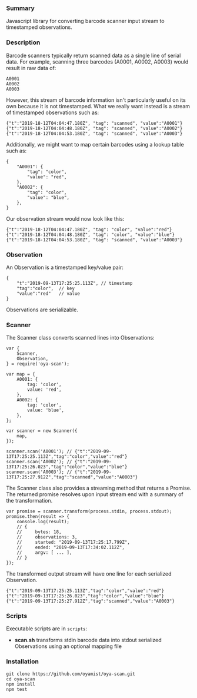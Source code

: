### Summary
Javascript library for converting barcode scanner 
input stream to timestamped observations.

### Description
Barcode scanners typically return scanned data as a single line of serial data.
For example, scanning three barcodes (A0001, A0002, A0003) would result in raw data of:

```
A0001
A0002
A0003
```

However, this stream of barcode information isn't particularly useful 
on its own because it is not timestamped. 
What we really want instead is a stream of timestamped observations such as:

```JS
{"t":"2019-18-12T04:04:47.180Z", "tag": "scanned", "value":"A0001"}
{"t":"2019-18-12T04:04:48.180Z", "tag": "scanned", "value":"A0002"}
{"t":"2019-18-12T04:04:53.180Z", "tag": "scanned", "value":"A0003"}
```

Additionally, we might want to map certain barcodes using a lookup table
such as:

```JS
{
    "A0001": {
        "tag": "color",
        "value": "red",
    },
    "A0002": {
        "tag": "color",
        "value": "blue",
    },
}
```

Our observation stream would now look like this:

```JS
{"t":"2019-18-12T04:04:47.180Z", "tag": "color", "value":"red"}
{"t":"2019-18-12T04:04:48.180Z", "tag": "color", "value":"blue"}
{"t":"2019-18-12T04:04:53.180Z", "tag": "scanned", "value":"A0003"}
```

### Observation
An Observation is a timestamped key/value pair:

```JS
{
    "t":"2019-09-13T17:25:25.113Z", // timestamp
    "tag":"color",  // key
    "value":"red"   // value
}
```

Observations are serializable.

### Scanner
The Scanner class converts scanned lines into Observations: 

```JS
var {
    Scanner,
    Observation,
} = require('oya-scan');

var map = {
    A0001: {
        tag: 'color',
        value: 'red',
    },
    A0002: {
        tag: 'color',
        value: 'blue',
    },
};

var scanner = new Scanner({
    map,
});

scanner.scan('A0001'); // {"t":"2019-09-13T17:25:25.113Z","tag":"color","value":"red"}
scanner.scan('A0002'); // {"t":"2019-09-13T17:25:26.023","tag":"color","value":"blue"}
scanner.scan('A0003'); // {"t":"2019-09-13T17:25:27.912Z","tag":"scanned","value":"A0003"}
```

The Scanner class also provides a streaming method that returns a Promise.
The returned promise resolves upon input stream end with a summary 
of the transformation. 

```JS
var promise = scanner.transform(process.stdin, process.stdout);
promise.then(result => {
    console.log(result);
    // {
    //     bytes: 18,
    //     observations: 3,
    //     started: "2019-09-13T17:25:17.799Z",
    //     ended: "2019-09-13T17:34:02.112Z",
    //     argv: [ ... ],
    // }
});
```

The transformed output stream will
have one line for each serialized Observation.

```JS
{"t":"2019-09-13T17:25:25.113Z","tag":"color","value":"red"}
{"t":"2019-09-13T17:25:26.023","tag":"color","value":"blue"}
{"t":"2019-09-13T17:25:27.912Z","tag":"scanned","value":"A0003"}
```

### Scripts
Executable scripts are in `scripts`:

* **scan.sh** transforms stdin barcode data into stdout serialized Observations using an optional mapping file

### Installation

```
git clone https://github.com/oyamist/oya-scan.git
cd oya-scan
npm install
npm test
```
